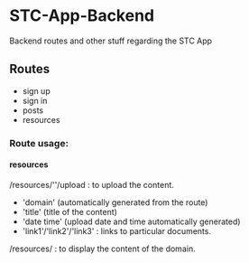 # STC-App-Backend
Backend routes and other stuff regarding the STC App
## Routes 
- sign up
- sign in 
- posts
- resources


### Route usage:
#### resources
  /resources/'<domain-name>'/upload : to upload the content.
  - 'domain' (automatically generated from the route)
  - 'title' (title of the content)
  - 'date time' (upload date and time automatically generated)
  - 'link1'/'link2'/'link3' : links to particular documents.  
  
  /resources/<domain-name> : to display the content of the domain.

    
